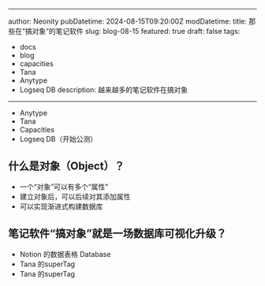 ---
author: Neonity
pubDatetime: 2024-08-15T09:20:00Z
modDatetime: 
title: 那些在“搞对象”的笔记软件
slug:  blog-08-15
featured: true
draft: false
tags:
  - docs
  - blog
  - capacities
  - Tana
  - Anytype
  - Logseq DB
description:
  越来越多的笔记软件在搞对象
------

- Anytype
- Tana
- Capacities 
- Logseq DB（开始公测）
## 什么是对象（Object）？
- 一个“对象”可以有多个“属性”
- 建立对象后，可以后续对其添加属性
- 可以实现渐进式构建数据库
## 笔记软件“搞对象”就是一场数据库可视化升级？
- Notion 的数据表格 Database 
- Tana 的superTag
- Tana 的superTag